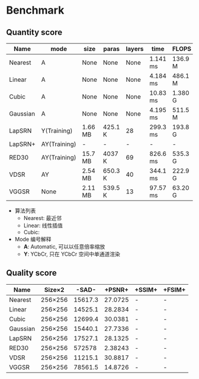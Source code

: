 # Benchmark

## Quantity score

Name|mode|size|paras|layers|time|FLOPS|
----|----|----|-----|------|----|-----|
Nearest|A|None|None|None|1.141 ms|136.9 M
Linear|A|None|None|None|4.184 ms|486.1 M
Cubic|A|None|None|None|10.83 ms|1.380 G
Gaussian|A|None|None|None|4.195 ms|511.5 M
LapSRN|Y(Training)|1.66 MB|425.1 K|28|299.3 ms|193.8 G
LapSRN+|AY(Training)|-|-|-|-|-
RED30|AY(Training)|15.7 MB|4037 K|69|826.6 ms| 535.3 G
VDSR|AY|2.54 MB|650.3 K|40|344.1 ms|222.9 G
VGGSR|None|2.11 MB|539.5 K|13|97.57 ms|63.20 G


- 算法列表
    - Nearest: 最近邻
    - Linear: 线性插值
    - Cubic:
- Mode 编号解释
    - **A**: Automatic, 可以以任意倍率缩放
    - **Y**: YCbCr, 只在 YCbCr 空间中单通道渲染

## Quality score

Name|Size×2|-SAD-|+PSNR+|+SSIM+|+FSIM+|
----|----|---|-----|------|-----|
Nearest|256×256|15617.3|27.0725|-|-
Linear|256×256|14525.1|28.2834|-|-
Cubic|256×256|12699.4|30.0381|-|-
Gaussian|256×256|15440.1|27.7336|-|-
LapSRN|256×256|17527.1|28.1325|-|-
RED30|256×256|572578|2.38243|-|-
VDSR|256×256|11215.1|30.8817|-|-
VGGSR|256×256|78561.5|14.8726|-|-

